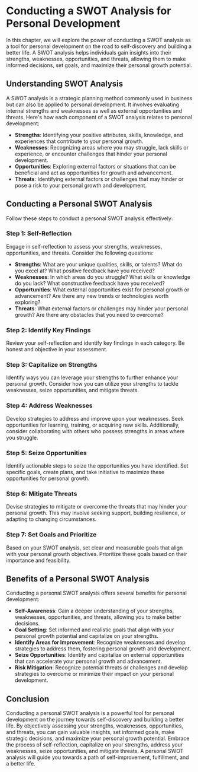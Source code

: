 Conducting a SWOT Analysis for Personal Development
===============================================================

In this chapter, we will explore the power of conducting a SWOT analysis as a tool for personal development on the road to self-discovery and building a better life. A SWOT analysis helps individuals gain insights into their strengths, weaknesses, opportunities, and threats, allowing them to make informed decisions, set goals, and maximize their personal growth potential.

**Understanding SWOT Analysis**
-------------------------------

A SWOT analysis is a strategic planning method commonly used in business but can also be applied to personal development. It involves evaluating internal strengths and weaknesses as well as external opportunities and threats. Here's how each component of a SWOT analysis relates to personal development:

* **Strengths**: Identifying your positive attributes, skills, knowledge, and experiences that contribute to your personal growth.
* **Weaknesses**: Recognizing areas where you may struggle, lack skills or experience, or encounter challenges that hinder your personal development.
* **Opportunities**: Exploring external factors or situations that can be beneficial and act as opportunities for growth and advancement.
* **Threats**: Identifying external factors or challenges that may hinder or pose a risk to your personal growth and development.

**Conducting a Personal SWOT Analysis**
---------------------------------------

Follow these steps to conduct a personal SWOT analysis effectively:

### Step 1: Self-Reflection

Engage in self-reflection to assess your strengths, weaknesses, opportunities, and threats. Consider the following questions:

* **Strengths**: What are your unique qualities, skills, or talents? What do you excel at? What positive feedback have you received?
* **Weaknesses**: In which areas do you struggle? What skills or knowledge do you lack? What constructive feedback have you received?
* **Opportunities**: What external opportunities exist for personal growth or advancement? Are there any new trends or technologies worth exploring?
* **Threats**: What external factors or challenges may hinder your personal growth? Are there any obstacles that you need to overcome?

### Step 2: Identify Key Findings

Review your self-reflection and identify key findings in each category. Be honest and objective in your assessment.

### Step 3: Capitalize on Strengths

Identify ways you can leverage your strengths to further enhance your personal growth. Consider how you can utilize your strengths to tackle weaknesses, seize opportunities, and mitigate threats.

### Step 4: Address Weaknesses

Develop strategies to address and improve upon your weaknesses. Seek opportunities for learning, training, or acquiring new skills. Additionally, consider collaborating with others who possess strengths in areas where you struggle.

### Step 5: Seize Opportunities

Identify actionable steps to seize the opportunities you have identified. Set specific goals, create plans, and take initiative to maximize these opportunities for personal growth.

### Step 6: Mitigate Threats

Devise strategies to mitigate or overcome the threats that may hinder your personal growth. This may involve seeking support, building resilience, or adapting to changing circumstances.

### Step 7: Set Goals and Prioritize

Based on your SWOT analysis, set clear and measurable goals that align with your personal growth objectives. Prioritize these goals based on their importance and feasibility.

**Benefits of a Personal SWOT Analysis**
----------------------------------------

Conducting a personal SWOT analysis offers several benefits for personal development:

* **Self-Awareness**: Gain a deeper understanding of your strengths, weaknesses, opportunities, and threats, allowing you to make better decisions.
* **Goal Setting**: Set informed and realistic goals that align with your personal growth potential and capitalize on your strengths.
* **Identify Areas for Improvement**: Recognize weaknesses and develop strategies to address them, fostering personal growth and development.
* **Seize Opportunities**: Identify and capitalize on external opportunities that can accelerate your personal growth and advancement.
* **Risk Mitigation**: Recognize potential threats or challenges and develop strategies to overcome or minimize their impact on your personal development.

**Conclusion**
--------------

Conducting a personal SWOT analysis is a powerful tool for personal development on the journey towards self-discovery and building a better life. By objectively assessing your strengths, weaknesses, opportunities, and threats, you can gain valuable insights, set informed goals, make strategic decisions, and maximize your personal growth potential. Embrace the process of self-reflection, capitalize on your strengths, address your weaknesses, seize opportunities, and mitigate threats. A personal SWOT analysis will guide you towards a path of self-improvement, fulfillment, and a better life.
